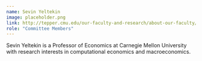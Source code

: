 ```yaml
---
name: Sevin Yeltekin
image: placeholder.png
link: http://tepper.cmu.edu/our-faculty-and-research/about-our-faculty/faculty-profiles/sevin/yeltekin-sevin
role: "Committee Members"
---
```

Sevin Yeltekin is a Professor of Economics at Carnegie Mellon University with research interests in computational economics and macroeconomics.